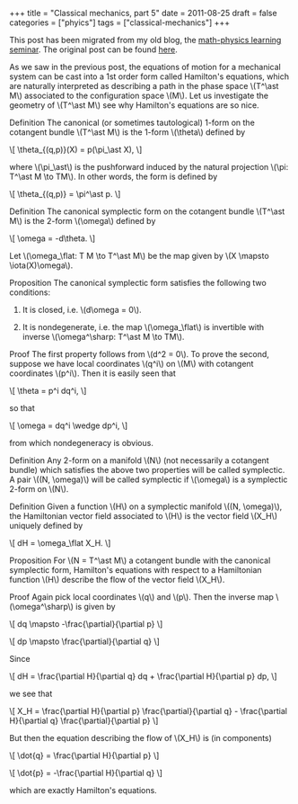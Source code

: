 +++
title = "Classical mechanics, part 5"
date = 2011-08-25
draft = false
categories = ["phyics"]
tags = ["classical-mechanics"]
+++

This post has been migrated from my old blog, the [math-physics learning seminar](https://mathphysseminar.blogspot.com/). The original post can be found [here](https://mathphysseminar.blogspot.com/2011/08/classical-mechanics-5-symplectic.html).


As we saw in the previous post, the equations of motion for a mechanical system can be cast into a 1st order form called Hamilton's equations, which are naturally interpreted as describing a path in the phase space \\(T^\ast M\\) associated to the configuration space \\(M\\). Let us investigate the geometry of \\(T^\ast M\\) see why Hamilton's equations are so nice.


Definition The canonical (or sometimes tautological) 1-form on the cotangent bundle \\(T^\ast M\\) is the 1-form \\(\theta\\) defined by

\\[ \theta_{(q,p)}(X) = p(\pi_\ast X), \\]

where \\(\pi_\ast\\) is the pushforward induced by the natural projection \\(\pi: T^\ast M \to TM\\). In other words, the form is defined by

\\[ \theta_{(q,p)} = \pi^\ast p. \\]


Definition The canonical symplectic form on the cotangent bundle \\(T^\ast M\\) is the 2-form \\(\omega\\) defined by

\\[ \omega = -d\theta. \\]


Let \\(\omega_\flat: T M \to T^\ast M\\) be the map given by \\(X \mapsto \iota(X)\omega\\).


Proposition The canonical symplectic form satisfies the following two conditions:

1. It is closed, i.e. \\(d\omega = 0\\).

2. It is nondegenerate, i.e. the map \\(\omega_\flat\\) is invertible with inverse \\(\omega^\sharp: T^\ast M \to TM\\).


Proof The first property follows from \\(d^2 = 0\\). To prove the second, suppose we have local coordinates \\(q^i\\) on \\(M\\) with cotangent coordinates \\(p^i\\). Then it is easily seen that

\\[ \theta = p^i dq^i, \\]

so that

\\[ \omega = dq^i \wedge dp^i, \\]

from which nondegeneracy is obvious.


Definition Any 2-form on a manifold \\(N\\) (not necessarily a cotangent bundle) which satisfies the above two properties will be called symplectic. A pair \\((N, \omega)\\) will be called symplectic if \\(\omega\\) is a symplectic 2-form on \\(N\\).


Definition Given a function \\(H\\) on a symplectic manifold \\((N, \omega)\\), the Hamiltonian vector field associated to \\(H\\) is the vector field \\(X_H\\) uniquely defined by

\\[ dH = \omega_\flat X_H. \\]


Proposition For \\(N = T^\ast M\\) a cotangent bundle with the canonical symplectic form, Hamilton's equations with respect to a Hamiltonian function \\(H\\) describe the flow of the vector field \\(X_H\\).


Proof Again pick local coordinates \\(q\\) and \\(p\\). Then the inverse map \\(\omega^\sharp\\) is given by

\\[ dq \mapsto -\frac{\partial}{\partial p} \\]

\\[ dp \mapsto \frac{\partial}{\partial q} \\]

Since

\\[ dH = \frac{\partial H}{\partial q} dq + \frac{\partial H}{\partial p} dp, \\]

we see that

\\[ X_H = \frac{\partial H}{\partial p} \frac{\partial}{\partial q} - \frac{\partial H}{\partial q} \frac{\partial}{\partial p} \\]

But then the equation describing the flow of \\(X_H\\) is (in components)

\\[ \dot{q} = \frac{\partial H}{\partial p} \\]

\\[ \dot{p} = -\frac{\partial H}{\partial q} \\]

which are exactly Hamilton's equations.
